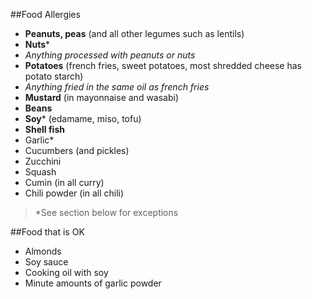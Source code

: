 ##Food Allergies
- **Peanuts, peas** (and all other legumes such as lentils)
- **Nuts***
 - _Anything processed with peanuts or nuts_
- **Potatoes** (french fries, sweet potatoes, most shredded cheese has potato starch)
 - _Anything fried in the same oil as french fries_
- **Mustard** (in mayonnaise and wasabi)
- **Beans**
 - **Soy*** (edamame, miso, tofu)
- **Shell fish**
- Garlic*
- Cucumbers (and pickles)
- Zucchini
- Squash
- Cumin (in all curry)
- Chili powder (in all chili)

> *See section below for exceptions

##Food that is OK
- Almonds
- Soy sauce
- Cooking oil with soy
- Minute amounts of garlic powder
